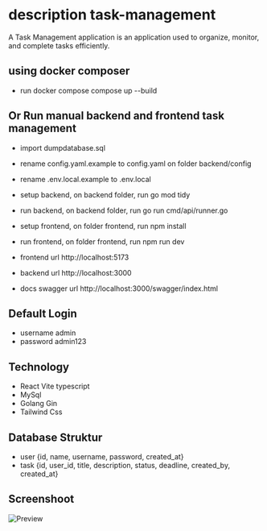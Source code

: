 # description task-management

A Task Management application is an application used to organize, monitor, and complete tasks efficiently.

## using docker composer

- run docker compose compose up --build

## Or Run manual backend and frontend task management

- import dumpdatabase.sql

- rename config.yaml.example to config.yaml on folder backend/config
- rename .env.local.example to .env.local

- setup backend, on backend folder, run go mod tidy
- run backend, on backend folder, run go run cmd/api/runner.go

- setup frontend, on folder frontend, run npm install
- run frontend, on folder frontend, run npm run dev

- frontend url http://localhost:5173
- backend url http://localhost:3000
- docs swagger url http://localhost:3000/swagger/index.html

## Default Login

- username admin
- password admin123

## Technology

- React Vite typescript
- MySql
- Golang Gin
- Tailwind Css

## Database Struktur

- user {id, name, username, password, created_at}
- task {id, user_id, title, description, status, deadline, created_by, created_at}

## Screenshoot

![Preview](https://res.cloudinary.com/dwg1vtwlc/image/upload/v1760672189/dashboard_task_qglqwj.png)

